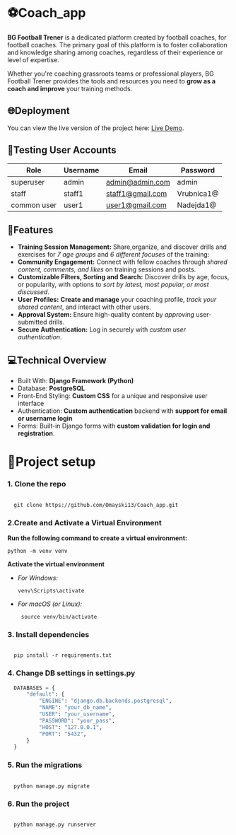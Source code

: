 # ⚽Coach_app

**BG Football Trener** is a dedicated platform created by football coaches, for football coaches. The primary goal of this platform is to foster collaboration and knowledge sharing among coaches, regardless of their experience or level of expertise. 

Whether you're coaching grassroots teams or professional players, BG Football Trener provides the tools and resources you need to **grow as a coach and improve** your training methods.

## 🌐Deployment
You can view the live version of the project here: [Live Demo](https://bg-trener-bbe3fjc8g0aqgsbz.italynorth-01.azurewebsites.net/).

## 🔧Testing User Accounts
| Role | Username | Email | Password |
|----------|----------|----------|----------|
| superuser | admin | admin@admin.com | admin |
| staff | staff1 | staff1@gmail.com | Vrubnica1@ |
|common user| user1| user1@gmail.com | Nadejda1@ |

## 🌟Features
- **Training Session Management:** Share,organize, and discover drills and exercises for *7 age groups* and *6 different focuses* of the training:
- **Community Engagement:** Connect with fellow coaches through *shared content, comments, and likes* on training sessions and posts.
- **Customizable Filters, Sorting and Search:** Discover drills by age, focus, or popularity, with options to *sort by latest, most popular, or most discussed*.
- **User Profiles:** **Create and manage** your coaching profile, *track your shared content*, and interact with other users.
- **Approval System:** Ensure high-quality content by *approving* user-submitted drills.
- **Secure Authentication:** Log in securely with *custom user authentication*.

## 💻Technical Overview
- Built With: **Django Framework (Python)**
- Database: **PostgreSQL**
- Front-End Styling: **Custom CSS** for a unique and responsive user interface
- Authentication: **Custom authentication** backend with **support for email or username login**
- Forms: Built-in Django forms with **custom validation for login and registration**.


# 🚀Project setup

### 1. Clone the repo
   
  ```terminal

    git clone https://github.com/Omayski13/Coach_app.git

  ```

### 2.Create and Activate a Virtual Environment
**Run the following command to create a virtual environment:**

   ```terminal
   python -m venv venv

   ```
**Activate the virtual environment**
- *For Windows:*
   ```
   venv\Scripts\activate
   ```

- *For macOS (or Linux):*
  ```
   source venv/bin/activate
   ```

### 3. Install dependencies
 
   ```terminal
   
     pip install -r requirements.txt
  
   ```

### 4. Change DB settings in settings.py

  ```py
    DATABASES = {
        "default": {
            "ENGINE": "django.db.backends.postgresql",
            "NAME": "your_db_name",
            "USER": "your_username",
            "PASSWORD": "your_pass",
            "HOST": "127.0.0.1",
            "PORT": "5432",
        }
    }
  ```

### 5. Run the migrations

  ```terminal

    python manage.py migrate

  ```

### 6. Run the project

  ```terminal

    python manage.py runserver

  ```
